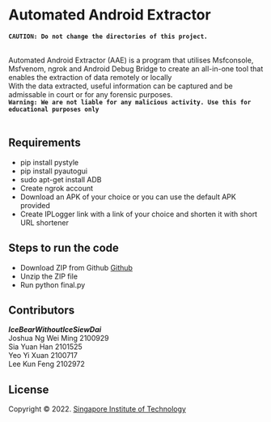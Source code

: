 # Automated Android Extractor
**`CAUTION: Do not change the directories of this project.`** <br><br>

Automated Android Extractor (AAE) is a program that utilises Msfconsole, Msfvenom, ngrok and Android Debug Bridge to create an all-in-one tool that enables the extraction of data remotely or locally <br> With the data extracted, useful information can be captured and be admissable in court or for any forensic purposes. <br>**`Warning: We are not liable for any malicious activity. Use this for educational purposes only`** <br><br>

## Requirements
- pip install pystyle
- pip install pyautogui
- sudo apt-get install ADB
- Create ngrok account
- Download an APK of your choice or you can use the default APK provided
- Create IPLogger link with a link of your choice and shorten it with short URL shortener

## Steps to run the code
- Download ZIP from Github [Github](https://github.com/JoshuaNg1910/ICT2202_AAE)
- Unzip the ZIP file
- Run python final.py

## Contributors
**_IceBearWithoutIceSiewDai_** <br>
Joshua Ng Wei Ming 2100929 <br>
Sia Yuan Han 2101525 <br>
Yeo Yi Xuan 2100717 <br>
Lee Kun Feng 2102972 <br>

## License
Copyright © 2022. [Singapore Institute of Technology](https://www.singaporetech.edu.sg/)
